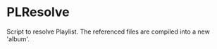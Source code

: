 PLResolve
=========

Script to resolve Playlist. The referenced files are compiled into a new 'album'.
